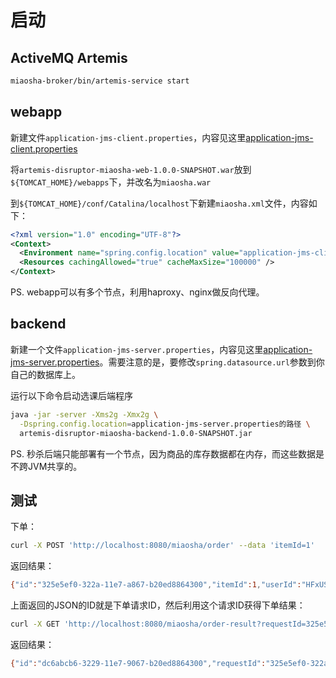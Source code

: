 # 启动

## ActiveMQ Artemis

```bash
miaosha-broker/bin/artemis-service start
```

## webapp

新建文件``application-jms-client.properties``，内容见这里[application-jms-client.properties](jms-client/src/main/resources/application-jms-client.properties)

将``artemis-disruptor-miaosha-web-1.0.0-SNAPSHOT.war``放到``${TOMCAT_HOME}/webapps``下，并改名为``miaosha.war``

到``${TOMCAT_HOME}/conf/Catalina/localhost``下新建``miaosha.xml``文件，内容如下：

```xml
<?xml version="1.0" encoding="UTF-8"?>
<Context>
  <Environment name="spring.config.location" value="application-jms-client.properties的绝对路径" type="java.lang.String"/>
  <Resources cachingAllowed="true" cacheMaxSize="100000" />
</Context>
```

PS. webapp可以有多个节点，利用haproxy、nginx做反向代理。

## backend

新建一个文件``application-jms-server.properties``，内容见这里[application-jms-server.properties](jms-server/src/main/resources/application-jms-server.properties)。需要注意的是，要修改``spring.datasource.url``参数到你自己的数据库上。

运行以下命令启动选课后端程序

```bash
java -jar -server -Xms2g -Xmx2g \
  -Dspring.config.location=application-jms-server.properties的路径 \
  artemis-disruptor-miaosha-backend-1.0.0-SNAPSHOT.jar
```

PS. 秒杀后端只能部署有一个节点，因为商品的库存数据都在内存，而这些数据是不跨JVM共享的。

## 测试

下单：

```bash
curl -X POST 'http://localhost:8080/miaosha/order' --data 'itemId=1'
```

返回结果：

```bash
{"id":"325e5ef0-322a-11e7-a867-b20ed8864300","itemId":1,"userId":"HFxUS"}
```

上面返回的JSON的ID就是下单请求ID，然后利用这个请求ID获得下单结果：

```bash
curl -X GET 'http://localhost:8080/miaosha/order-result?requestId=325e5ef0-322a-11e7-a867-b20ed8864300'
```

返回结果：

```bash
{"id":"dc6abcb6-3229-11e7-9067-b20ed8864300","requestId":"325e5ef0-322a-11e7-a867-b20ed8864300","errorMessage":null,"success":true}
```
